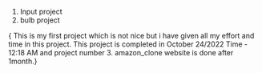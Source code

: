 1. Input project
2. bulb project 

{ This is my first project which is not nice but i have given all my effort and time in this project. This project is completed in October 24/2022 Time - 12:18 AM and project number 3. amazon_clone website is done after 1month.}

